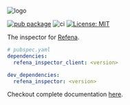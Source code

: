 ![logo](https://raw.githubusercontent.com/refena/refena/main/resources/inspector-logo-512.webp)

[![pub package](https://img.shields.io/pub/v/refena_inspector_client.svg)](https://pub.dev/packages/refena_inspector_client)
![ci](https://github.com/refena/refena/actions/workflows/ci.yml/badge.svg)
[![License: MIT](https://img.shields.io/badge/License-MIT-yellow.svg)](https://opensource.org/licenses/MIT)

The inspector for [Refena](https://pub.dev/packages/refena).

```yaml
# pubspec.yaml
dependencies:
  refena_inspector_client: <version>

dev_dependencies:
  refena_inspector: <version>
```

Checkout complete documentation [here](https://pub.dev/packages/refena_inspector).
